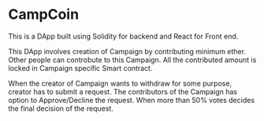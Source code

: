 # CampCoin
 
 This is a DApp built using Solidity for backend and React for Front end.
 
 This DApp involves creation of Campaign by contributing minimum ether. 
 Other people can controbute to this Campaign. All the contributed amount is locked in Campaign specific Smart contract.
 
 When the creator of Campaign wants to withdraw for some purpose, creator has to submit a request. The contributors of the Campaign has option to Approve/Decline the request. When more than 50% votes decides the final decision of the request.
 
 
